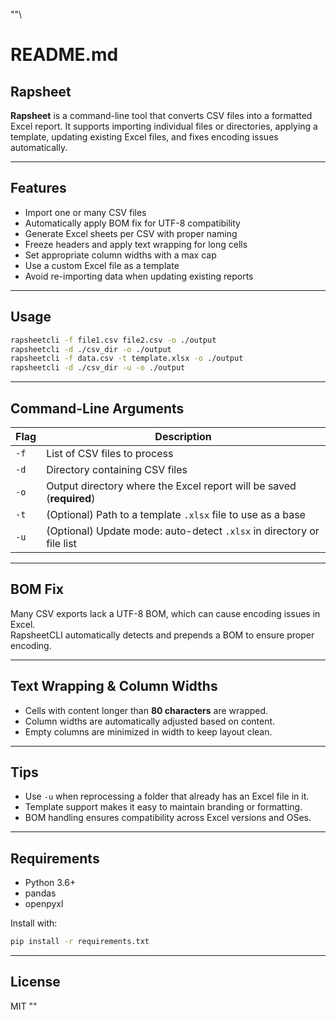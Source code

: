 ""\
# README.md

## Rapsheet

**Rapsheet** is a command-line tool that converts CSV files into a formatted Excel report. It supports importing individual files or directories, applying a template, updating existing Excel files, and fixes encoding issues automatically.

---

## Features

- Import one or many CSV files
- Automatically apply BOM fix for UTF-8 compatibility
- Generate Excel sheets per CSV with proper naming
- Freeze headers and apply text wrapping for long cells
- Set appropriate column widths with a max cap
- Use a custom Excel file as a template
- Avoid re-importing data when updating existing reports

---

## Usage

```bash
rapsheetcli -f file1.csv file2.csv -o ./output
rapsheetcli -d ./csv_dir -o ./output
rapsheetcli -f data.csv -t template.xlsx -o ./output
rapsheetcli -d ./csv_dir -u -o ./output
```

---

## Command-Line Arguments

| Flag       | Description                                                                 |
|------------|-----------------------------------------------------------------------------|
| `-f`       | List of CSV files to process                                                |
| `-d`       | Directory containing CSV files                                              |
| `-o`       | Output directory where the Excel report will be saved (**required**)       |
| `-t`       | (Optional) Path to a template `.xlsx` file to use as a base                |
| `-u`       | (Optional) Update mode: auto-detect `.xlsx` in directory or file list      |

---

## BOM Fix

Many CSV exports lack a UTF-8 BOM, which can cause encoding issues in Excel.  
RapsheetCLI automatically detects and prepends a BOM to ensure proper encoding.

---

## Text Wrapping & Column Widths

- Cells with content longer than **80 characters** are wrapped.
- Column widths are automatically adjusted based on content.
- Empty columns are minimized in width to keep layout clean.

---

## Tips

- Use `-u` when reprocessing a folder that already has an Excel file in it.
- Template support makes it easy to maintain branding or formatting.
- BOM handling ensures compatibility across Excel versions and OSes.

---

## Requirements

- Python 3.6+
- pandas
- openpyxl

Install with:

```bash
pip install -r requirements.txt
```

---

##  License

MIT
""
